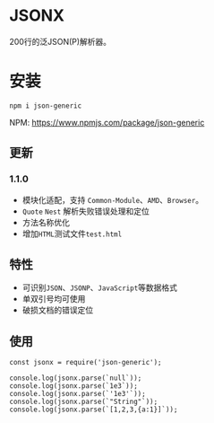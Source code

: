 # JSONX
200行的泛JSON(P)解析器。


# 安装

    npm i json-generic

NPM: https://www.npmjs.com/package/json-generic

## 更新

### 1.1.0
- 模块化适配，支持 `Common-Module`、`AMD`、`Browser`。
- `Quote` `Nest` 解析失败错误处理和定位
- 方法名称优化
- 增加`HTML`测试文件`test.html`


## 特性
- 可识别`JSON`、`JSONP`、`JavaScript`等数据格式
- 单双引号均可使用
- 破损文档的错误定位

## 使用

    const jsonx = require('json-generic');

    console.log(jsonx.parse(`null`));
    console.log(jsonx.parse(`1e3`));
    console.log(jsonx.parse(`'1e3'`));
    console.log(jsonx.parse(`"String"`));
    console.log(jsonx.parse(`[1,2,3,{a:1}]`));
